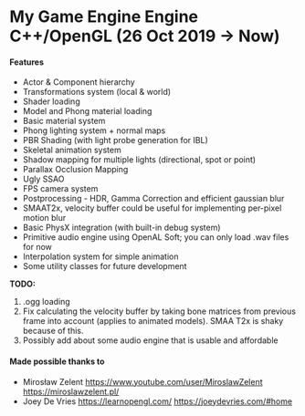 # My Game Engine Engine C++/OpenGL (26 Oct 2019 -> Now)

#### Features
- Actor & Component hierarchy
- Transformations system (local & world)
- Shader loading
- Model and Phong material loading
- Basic material system
- Phong lighting system + normal maps
- PBR Shading (with light probe generation for IBL)
- Skeletal animation system
- Shadow mapping for multiple lights (directional, spot or point)
- Parallax Occlusion Mapping
- Ugly SSAO
- FPS camera system
- Postprocessing - HDR, Gamma Correction and efficient gaussian blur
- SMAAT2x, velocity buffer could be useful for implementing per-pixel motion blur
- Basic PhysX integration (with built-in debug system)
- Primitive audio engine using OpenAL Soft; you can only load .wav files for now
- Interpolation system for simple animation
- Some utility classes for future development

**TODO:**
1. .ogg loading
2. Fix calculating the velocity buffer by taking bone matrices from previous frame into account (applies to animated models). SMAA T2x is shaky because of this.
3. Possibly add about some audio engine that is usable and affordable


#### Made possible thanks to
* Mirosław Zelent https://www.youtube.com/user/MiroslawZelent https://miroslawzelent.pl/
* Joey De Vries https://learnopengl.com/ https://joeydevries.com/#home

